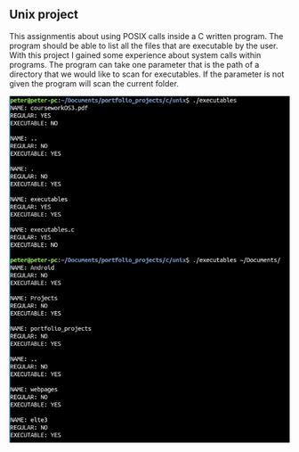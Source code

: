 ## Unix project

This assignmentis about using POSIX calls inside a C written program. The program should be able to list all the files that are executable by the user. With this project I gained some experience about system calls within programs.
The program can take one parameter that is the path of a directory that we would like to scan for executables. If the parameter is not given the program will scan the current folder.

![screenshot of the executables project](../readme_pics/unix/executables.jpg)